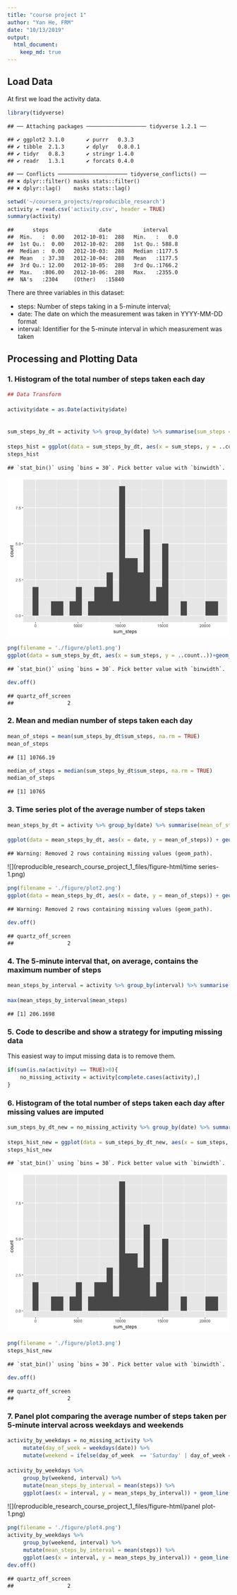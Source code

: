 ```yaml
---
title: "course project 1"
author: "Yan He, FRM"
date: "10/13/2019"
output: 
  html_document:
    keep_md: true
---
```




## Load Data

At first we load the activity data.


```r
library(tidyverse)
```

```
## ── Attaching packages ─────────────────── tidyverse 1.2.1 ──
```

```
## ✔ ggplot2 3.1.0       ✔ purrr   0.3.3  
## ✔ tibble  2.1.3       ✔ dplyr   0.8.0.1
## ✔ tidyr   0.8.3       ✔ stringr 1.4.0  
## ✔ readr   1.3.1       ✔ forcats 0.4.0
```

```
## ── Conflicts ────────────────────── tidyverse_conflicts() ──
## ✖ dplyr::filter() masks stats::filter()
## ✖ dplyr::lag()    masks stats::lag()
```

```r
setwd('~/coursera_projects/reproducible_research')
activity = read.csv('activity.csv', header = TRUE)
summary(activity)
```

```
##      steps                date          interval     
##  Min.   :  0.00   2012-10-01:  288   Min.   :   0.0  
##  1st Qu.:  0.00   2012-10-02:  288   1st Qu.: 588.8  
##  Median :  0.00   2012-10-03:  288   Median :1177.5  
##  Mean   : 37.38   2012-10-04:  288   Mean   :1177.5  
##  3rd Qu.: 12.00   2012-10-05:  288   3rd Qu.:1766.2  
##  Max.   :806.00   2012-10-06:  288   Max.   :2355.0  
##  NA's   :2304     (Other)   :15840
```

There are three variables in this dataset: 

* steps: Number of steps taking in a 5-minute interval;
* date: The date on which the measurement was taken in YYYY-MM-DD format
* interval: Identifier for the 5-minute interval in which measurement was taken

## Processing and Plotting Data

### 1. Histogram of the total number of steps taken each day


```r
## Data Transform

activity$date = as.Date(activity$date)


sum_steps_by_dt = activity %>% group_by(date) %>% summarise(sum_steps = sum(steps))

steps_hist = ggplot(data = sum_steps_by_dt, aes(x = sum_steps, y = ..count..))+geom_histogram()
steps_hist
```

```
## `stat_bin()` using `bins = 30`. Pick better value with `binwidth`.
```

![](reproducible_research_course_project_1_files/figure-html/plots-1.png)<!-- -->

```r
png(filename = './figure/plot1.png')
ggplot(data = sum_steps_by_dt, aes(x = sum_steps, y = ..count..))+geom_histogram()
```

```
## `stat_bin()` using `bins = 30`. Pick better value with `binwidth`.
```

```r
dev.off()
```

```
## quartz_off_screen 
##                 2
```

### 2. Mean and median number of steps taken each day


```r
mean_of_steps = mean(sum_steps_by_dt$sum_steps, na.rm = TRUE)
mean_of_steps
```

```
## [1] 10766.19
```

```r
median_of_steps = median(sum_steps_by_dt$sum_steps, na.rm = TRUE)
median_of_steps
```

```
## [1] 10765
```

### 3. Time series plot of the average number of steps taken

```r
mean_steps_by_dt = activity %>% group_by(date) %>% summarise(mean_of_steps = mean(steps))

ggplot(data = mean_steps_by_dt, aes(x = date, y = mean_of_steps)) + geom_line()
```

```
## Warning: Removed 2 rows containing missing values (geom_path).
```

![](reproducible_research_course_project_1_files/figure-html/time series-1.png)<!-- -->

```r
png(filename = './figure/plot2.png')
ggplot(data = mean_steps_by_dt, aes(x = date, y = mean_of_steps)) + geom_line()
```

```
## Warning: Removed 2 rows containing missing values (geom_path).
```

```r
dev.off()
```

```
## quartz_off_screen 
##                 2
```

### 4. The 5-minute interval that, on average, contains the maximum number of steps

```r
mean_steps_by_interval = activity %>% group_by(interval) %>% summarise(mean_steps = mean(steps, na.rm = TRUE)) 

max(mean_steps_by_interval$mean_steps)
```

```
## [1] 206.1698
```

### 5. Code to describe and show a strategy for imputing missing data

This easiest way to imput missing data is to remove them.


```r
if(sum(is.na(activity) == TRUE)>0){
    no_missing_activity = activity[complete.cases(activity),]
}
```

### 6. Histogram of the total number of steps taken each day after missing values are imputed

```r
sum_steps_by_dt_new = no_missing_activity %>% group_by(date) %>% summarise(sum_steps = sum(steps))

steps_hist_new = ggplot(data = sum_steps_by_dt_new, aes(x = sum_steps, y = ..count..))+geom_histogram()
steps_hist_new
```

```
## `stat_bin()` using `bins = 30`. Pick better value with `binwidth`.
```

![](reproducible_research_course_project_1_files/figure-html/hist-1.png)<!-- -->

```r
png(filename = './figure/plot3.png')
steps_hist_new
```

```
## `stat_bin()` using `bins = 30`. Pick better value with `binwidth`.
```

```r
dev.off()
```

```
## quartz_off_screen 
##                 2
```

### 7. Panel plot comparing the average number of steps taken per 5-minute interval across weekdays and weekends


```r
activity_by_weekdays = no_missing_activity %>% 
     mutate(day_of_week = weekdays(date)) %>%
     mutate(weekend = ifelse(day_of_week  == 'Saturday' | day_of_week == 'Sunday','Weekend','Weekday'))

activity_by_weekdays %>% 
     group_by(weekend, interval) %>% 
     mutate(mean_steps_by_interval = mean(steps)) %>% 
     ggplot(aes(x = interval, y = mean_steps_by_interval)) + geom_line() + facet_wrap(~weekend)
```

![](reproducible_research_course_project_1_files/figure-html/panel plot-1.png)<!-- -->

```r
png(filename = './figure/plot4.png')
activity_by_weekdays %>% 
     group_by(weekend, interval) %>% 
     mutate(mean_steps_by_interval = mean(steps)) %>% 
     ggplot(aes(x = interval, y = mean_steps_by_interval)) + geom_line() + facet_wrap(~weekend)
dev.off()
```

```
## quartz_off_screen 
##                 2
```
